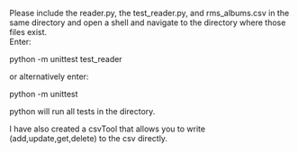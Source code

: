 Please include the reader.py, the test_reader.py, and rms_albums.csv in the same directory
and open a shell and navigate to the directory where those files exist.<br />
Enter:

python -m unittest test_reader

or alternatively enter:

python -m unittest

python will run all tests in the directory.


I have also created a csvTool that allows you to write (add,update,get,delete) to the csv directly.
